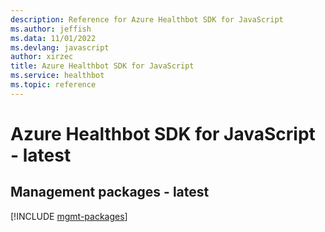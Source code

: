 ```yaml
---
description: Reference for Azure Healthbot SDK for JavaScript
ms.author: jeffish
ms.data: 11/01/2022
ms.devlang: javascript
author: xirzec
title: Azure Healthbot SDK for JavaScript
ms.service: healthbot
ms.topic: reference
---
```

# Azure Healthbot SDK for JavaScript - latest

## Management packages - latest
[!INCLUDE [mgmt-packages](healthbot-mgmt-index.md)]
